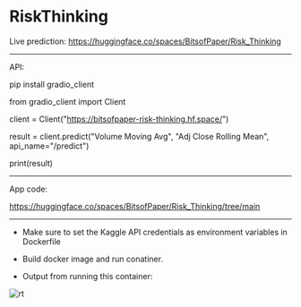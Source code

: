 # RiskThinking

Live prediction:
https://huggingface.co/spaces/BitsofPaper/Risk_Thinking

--------------------------------------------------------------------------------------------
API:

pip install gradio_client

from gradio_client import Client

client = Client("https://bitsofpaper-risk-thinking.hf.space/")

result = client.predict("Volume Moving Avg", "Adj Close Rolling Mean", api_name="/predict")

print(result)

--------------------------------------------------------------------------------------------
App code:

https://huggingface.co/spaces/BitsofPaper/Risk_Thinking/tree/main


--------------------------------------------------------------------------------------------
* Make sure to set the Kaggle API credentials as environment variables in Dockerfile

* Build docker image and run conatiner.

* Output from running this container:

![rt](https://github.com/BitsOfPaper/RiskThinking/assets/83096475/65e0cd2f-1124-4391-9d5b-9af5be5acf17)

